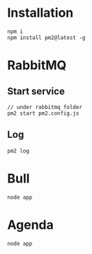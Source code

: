 # Installation

    npm i
    npm install pm2@latest -g


 # RabbitMQ
 ## Start service
    // under rabbitmq folder
    pm2 start pm2.config.js
 ## Log
    pm2 log
    
# Bull
    node app
# Agenda
    node app
